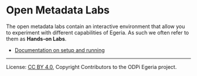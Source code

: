 <!-- SPDX-License-Identifier: CC-BY-4.0 -->
<!-- Copyright Contributors to the ODPi Egeria project. -->

# Open Metadata Labs

The open metadata labs contain an interactive environment that allow you to
experiment with different capabilities of Egeria.  As such we often refer to them as
**Hands-on Labs**.

* [Documentation on setup and running](https://egeria-project.org/education/open-metadata-labs/overview/)

----
License: [CC BY 4.0](https://creativecommons.org/licenses/by/4.0/),
Copyright Contributors to the ODPi Egeria project.
